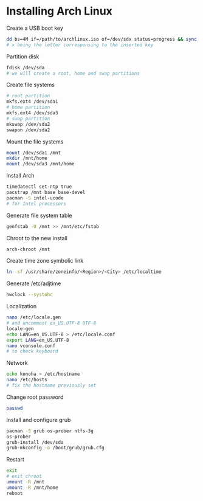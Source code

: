 # Installing Arch Linux
Create a USB boot key
```bash
dd bs=4M if=/path/to/archlinux.iso of=/dev/sdx status=progress && sync
# x being the letter corresponsing to the inserted key
```
Partition disk
```bash
fdisk /dev/sda
# we will create a root, home and swap partitions
```
Create file systems
```bash
# root partition
mkfs.ext4 /dev/sda1
# home partition
mkfs.ext4 /dev/sda3
# swap partition
mkswap /dev/sda2
swapon /dev/sda2
```
Mount the file systems
```bash
mount /dev/sda1 /mnt
mkdir /mnt/home
mount /dev/sda3 /mnt/home
```
Install Arch
```bash
timedatectl set-ntp true
pacstrap /mnt base base-devel
pacman -S intel-ucode
# for Intel processors
```
Generate file system table
```bash
genfstab -U /mnt >> /mnt/etc/fstab
```
Chroot to the new install
```bash
arch-chroot /mnt
```
Create time zone symbolic link
```bash
ln -sf /usr/share/zoneinfo/<Region>/<City> /etc/localtime
```
Generate /etc/adjtime
```bash
hwclock --systohc
```
Localization
```bash
nano /etc/locale.gen
# and uncomment en_US.UTF-8 UTF-8
locale-gen
echo LANG=en_US.UTF-8 > /etc/locale.conf
export LANG=en_US.UTF-8
nano vconsole.conf
# to check keyboard
```
Network
```bash
echo konoha > /etc/hostname
nano /etc/hosts
# fix the hostname previously set
```
Change root password
```bash
passwd
```
Install and configure grub
```bash
pacman -S grub os-prober ntfs-3g
os-prober
grub-install /dev/sda
grub-mkconfig -o /boot/grub/grub.cfg
```
Restart
```bash
exit
# exit chroot
umount -R /mnt
umount -R /mnt/home
reboot
```
